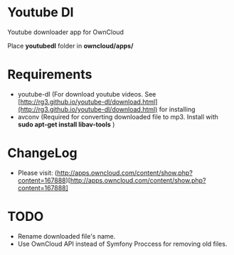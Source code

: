 # Youtube Dl
Youtube downloader app for OwnCloud

Place **youtubedl** folder in **owncloud/apps/**

# Requirements
* youtube-dl (For download youtube videos. See [http://rg3.github.io/youtube-dl/download.html](http://rg3.github.io/youtube-dl/download.html) for installing
* avconv (Required for converting downloaded file to mp3. Install with **sudo apt-get install libav-tools** )

# ChangeLog
* Please visit: (http://apps.owncloud.com/content/show.php?content=167888)[http://apps.owncloud.com/content/show.php?content=167888]

# TODO
* Rename downloaded file's name.
* Use OwnCloud API instead of Symfony Proccess for removing old files.